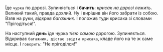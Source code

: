 Їде `чурка` по дорозі. Зупиняється і **бачить**: _крисак на дорозі лежить_. Великий такий, правда дохлий.
Ну і вирішив він його забрати із собою. Взяв на руки, _відкрив багажник_. І положив туди крисака зі словами "Прігодіться!".

На наступний **день** їде чурка _тією самою_ дорогою. Зупиняється. Відкриває `багажник, дістає звідти крисака`, кладе його на те
ж саме місце. І `говорить`: "Нє прігоділся!"

